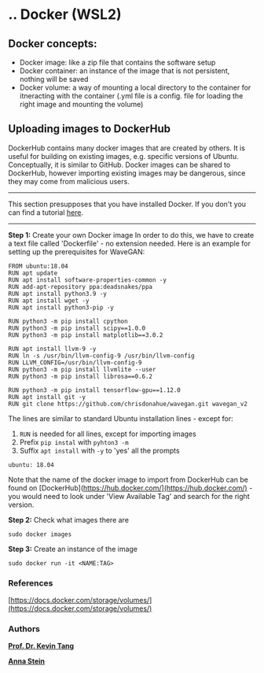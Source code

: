 # .. Docker (WSL2)

## Docker concepts:
- Docker image: like a zip file that contains the software setup
- Docker container: an instance of the image that is not persistent, nothing will be saved
- Docker volume: a way of mounting a local directory to the container for itneracting with the container (.yml file is a config. file for loading the right image and mounting the volume)


## Uploading images to DockerHub
DockerHub contains many docker images that are created by others. It is useful for building on existing images, e.g. specific versions of Ubuntu. Conceptually, it is similar to GitHub. Docker images can be shared to DockerHub, however importing existing images may be dangerous, since they may come from malicious users.

---

This section presupposes that you have installed Docker. If you don't you can find a tutorial [here](/docker_setup).

---


**Step 1:** Create your own Docker image
In order to do this, we have to create a text file called 'Dockerfile' - no extension needed. Here is an example for setting up the prerequisites for WaveGAN:

``` shell
FROM ubuntu:18.04
RUN apt update
RUN apt install software-properties-common -y
RUN add-apt-repository ppa:deadsnakes/ppa
RUN apt install python3.9 -y
RUN apt install wget -y
RUN apt install python3-pip -y

RUN python3 -m pip install cpython
RUN python3 -m pip install scipy==1.0.0
RUN python3 -m pip install matplotlib==3.0.2

RUN apt install llvm-9 -y
RUN ln -s /usr/bin/llvm-config-9 /usr/bin/llvm-config
RUN LLVM_CONFIG=/usr/bin/llvm-config-9
RUN python3 -m pip install llvmlite --user
RUN python3 -m pip install librosa==0.6.2

RUN python3 -m pip install tensorflow-gpu==1.12.0
RUN apt install git -y
RUN git clone https://github.com/chrisdonahue/wavegan.git wavegan_v2
```

The lines are similar to standard Ubuntu installation lines - except for:
1. `RUN` is needed for all lines, except for importing images
2. Prefix `pip instal` with `pyhton3 -m`
3. Suffix `apt install` with `-y` to 'yes' all the prompts

``` shell
ubuntu: 18.04
```

Note that the name of the docker image to import from DockerHub can be found on [DockerHub](https://hub.docker.com/](https://hub.docker.com/) - you would need to look under 'View Available Tag' and search for the right version.

**Step 2:** Check what images there are
``` shell
sudo docker images
````

**Step 3:** Create an instance of the image
```shell
sudo docker run -it <NAME:TAG>
```

### References
[https://docs.docker.com/storage/volumes/](https://docs.docker.com/storage/volumes/)

### Authors

[**Prof. Dr. Kevin Tang**](https://slam.phil.hhu.de/authors/kevin/)

[**Anna Stein**](https://slam.phil.hhu.de/authors/anna/)

